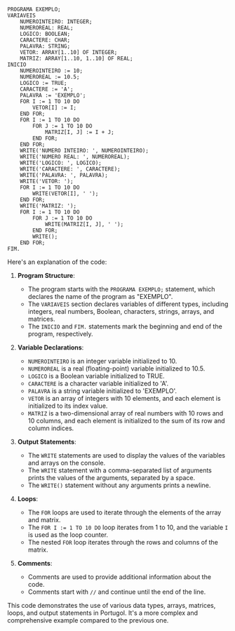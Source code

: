 ```portugol
PROGRAMA EXEMPLO;
VARIAVEIS
    NUMEROINTEIRO: INTEGER;
    NUMEROREAL: REAL;
    LOGICO: BOOLEAN;
    CARACTERE: CHAR;
    PALAVRA: STRING;
    VETOR: ARRAY[1..10] OF INTEGER;
    MATRIZ: ARRAY[1..10, 1..10] OF REAL;
INICIO
    NUMEROINTEIRO := 10;
    NUMEROREAL := 10.5;
    LOGICO := TRUE;
    CARACTERE := 'A';
    PALAVRA := 'EXEMPLO';
    FOR I := 1 TO 10 DO
        VETOR[I] := I;
    END FOR;
    FOR I := 1 TO 10 DO
        FOR J := 1 TO 10 DO
            MATRIZ[I, J] := I + J;
        END FOR;
    END FOR;
    WRITE('NUMERO INTEIRO: ', NUMEROINTEIRO);
    WRITE('NUMERO REAL: ', NUMEROREAL);
    WRITE('LOGICO: ', LOGICO);
    WRITE('CARACTERE: ', CARACTERE);
    WRITE('PALAVRA: ', PALAVRA);
    WRITE('VETOR: ');
    FOR I := 1 TO 10 DO
        WRITE(VETOR[I], ' ');
    END FOR;
    WRITE('MATRIZ: ');
    FOR I := 1 TO 10 DO
        FOR J := 1 TO 10 DO
            WRITE(MATRIZ[I, J], ' ');
        END FOR;
        WRITE();
    END FOR;
FIM.
```

Here's an explanation of the code:

1. **Program Structure**:
   - The program starts with the `PROGRAMA EXEMPLO;` statement, which declares the name of the program as "EXEMPLO".
   - The `VARIAVEIS` section declares variables of different types, including integers, real numbers, Boolean, characters, strings, arrays, and matrices.
   - The `INICIO` and `FIM.` statements mark the beginning and end of the program, respectively.

2. **Variable Declarations**:
   - `NUMEROINTEIRO` is an integer variable initialized to 10.
   - `NUMEROREAL` is a real (floating-point) variable initialized to 10.5.
   - `LOGICO` is a Boolean variable initialized to TRUE.
   - `CARACTERE` is a character variable initialized to 'A'.
   - `PALAVRA` is a string variable initialized to 'EXEMPLO'.
   - `VETOR` is an array of integers with 10 elements, and each element is initialized to its index value.
   - `MATRIZ` is a two-dimensional array of real numbers with 10 rows and 10 columns, and each element is initialized to the sum of its row and column indices.

3. **Output Statements**:
   - The `WRITE` statements are used to display the values of the variables and arrays on the console.
   - The `WRITE` statement with a comma-separated list of arguments prints the values of the arguments, separated by a space.
   - The `WRITE()` statement without any arguments prints a newline.

4. **Loops**:
   - The `FOR` loops are used to iterate through the elements of the array and matrix.
   - The `FOR I := 1 TO 10 DO` loop iterates from 1 to 10, and the variable `I` is used as the loop counter.
   - The nested `FOR` loop iterates through the rows and columns of the matrix.

5. **Comments**:
   - Comments are used to provide additional information about the code.
   - Comments start with `//` and continue until the end of the line.

This code demonstrates the use of various data types, arrays, matrices, loops, and output statements in Portugol. It's a more complex and comprehensive example compared to the previous one.